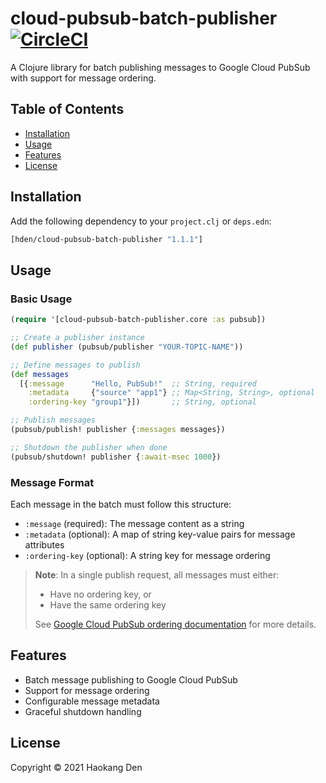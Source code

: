 # cloud-pubsub-batch-publisher [![CircleCI](https://dl.circleci.com/status-badge/img/gh/hden/cloud-pubsub-batch-publisher/tree/master.svg?style=svg)](https://dl.circleci.com/status-badge/redirect/gh/hden/cloud-pubsub-batch-publisher/tree/master)

A Clojure library for batch publishing messages to Google Cloud PubSub with support for message ordering.

## Table of Contents

- [Installation](#installation)
- [Usage](#usage)
- [Features](#features)
- [License](#license)

## Installation

Add the following dependency to your `project.clj` or `deps.edn`:

```clj
[hden/cloud-pubsub-batch-publisher "1.1.1"]
```

## Usage

### Basic Usage

```clj
(require '[cloud-pubsub-batch-publisher.core :as pubsub])

;; Create a publisher instance
(def publisher (pubsub/publisher "YOUR-TOPIC-NAME"))

;; Define messages to publish
(def messages
  [{:message      "Hello, PubSub!"  ;; String, required
    :metadata     {"source" "app1"} ;; Map<String, String>, optional
    :ordering-key "group1"}])       ;; String, optional

;; Publish messages
(pubsub/publish! publisher {:messages messages})

;; Shutdown the publisher when done
(pubsub/shutdown! publisher {:await-msec 1000})
```

### Message Format

Each message in the batch must follow this structure:

- `:message` (required): The message content as a string
- `:metadata` (optional): A map of string key-value pairs for message attributes
- `:ordering-key` (optional): A string key for message ordering

> **Note**: In a single publish request, all messages must either:
> - Have no ordering key, or
> - Have the same ordering key
>
> See [Google Cloud PubSub ordering documentation](https://cloud.google.com/pubsub/docs/ordering) for more details.

## Features

- Batch message publishing to Google Cloud PubSub
- Support for message ordering
- Configurable message metadata
- Graceful shutdown handling

## License

Copyright © 2021 Haokang Den
